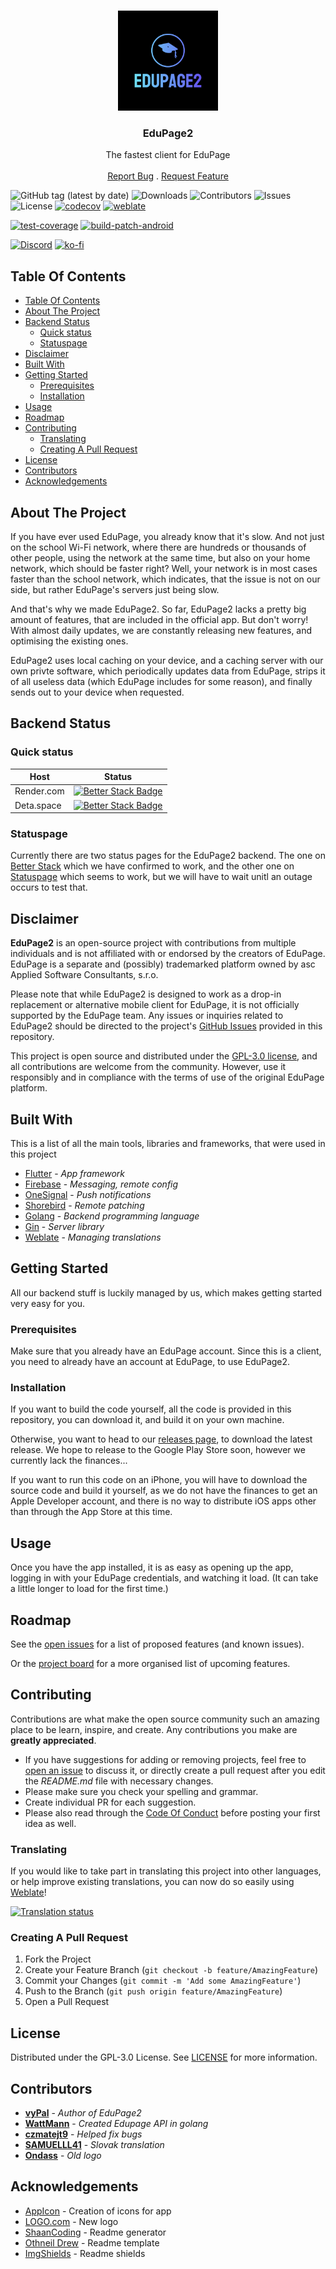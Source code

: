 <br/>
<p align="center">
  <a href="https://github.com/DislikesSchool/EduPage2">
    <img src="https://raw.githubusercontent.com/DislikesSchool/EduPage2/master/assets/EduPage2/png/logo-512px.png" alt="Logo" width="160" height="160">
  </a>
  <h3 align="center">EduPage2</h3>

  <p align="center">
    The fastest client for EduPage
    <br/>
    <br/>
    <a href="https://github.com/DislikesSchool/EduPage2/issues">Report Bug</a>
    .
    <a href="https://github.com/DislikesSchool/EduPage2/issues">Request Feature</a>
  </p>
</p>

![GitHub tag (latest by date)](https://img.shields.io/github/v/tag/dislikesschool/edupage2) ![Downloads](https://img.shields.io/github/downloads/DislikesSchool/EduPage2/total) ![Contributors](https://img.shields.io/github/contributors/DislikesSchool/EduPage2?color=dark-green) ![Issues](https://img.shields.io/github/issues/DislikesSchool/EduPage2) ![License](https://img.shields.io/github/license/DislikesSchool/EduPage2) [![codecov](https://codecov.io/github/DislikesSchool/EduPage2/branch/master/graph/badge.svg?token=HKP9WFL0LN)](https://codecov.io/github/DislikesSchool/EduPage2) [![weblate](https://hosted.weblate.org/widget/edupage-2/edupage-2-flutter/svg-badge.svg)](https://hosted.weblate.org/engage/edupage-2/)


[![test-coverage](https://github.com/DislikesSchool/EduPage2/actions/workflows/test-coverage.yml/badge.svg)](https://github.com/DislikesSchool/EduPage2/actions/workflows/test-coverage.yml)
[![build-patch-android](https://github.com/DislikesSchool/EduPage2/actions/workflows/build-patch.yml/badge.svg)](https://github.com/DislikesSchool/EduPage2/actions/workflows/build-patch.yml)

[![Discord](https://discordapp.com/api/guilds/1143488418840584224/widget.png?style=shield)](https://discord.gg/xy5nqWa2kQ)
[![ko-fi](https://ko-fi.com/img/githubbutton_sm.svg)](https://ko-fi.com/I3I2K0XUW)

## Table Of Contents

- [Table Of Contents](#table-of-contents)
- [About The Project](#about-the-project)
- [Backend Status](#backend-status)
  - [Quick status](#quick-status)
  - [Statuspage](#statuspage)
- [Disclaimer](#disclaimer)
- [Built With](#built-with)
- [Getting Started](#getting-started)
  - [Prerequisites](#prerequisites)
  - [Installation](#installation)
- [Usage](#usage)
- [Roadmap](#roadmap)
- [Contributing](#contributing)
  - [Translating](#translating)
  - [Creating A Pull Request](#creating-a-pull-request)
- [License](#license)
- [Contributors](#contributors)
- [Acknowledgements](#acknowledgements)

## About The Project

If you have ever used EduPage, you already know that it's slow. And not just on the school Wi-Fi network, where there are hundreds or thousands of other people, using the network at the same time, but also on your home network, which should be faster right? Well, your network is in most cases faster than the school network, which indicates, that the issue is not on our side, but rather EduPage's servers just being slow.

And that's why we made EduPage2. So far, EduPage2 lacks a pretty big amount of features, that are included in the official app. But don't worry! With almost daily updates, we are constantly releasing new features, and optimising the existing ones.

EduPage2 uses local caching on your device, and a caching server with our own privte software, which periodically updates data from EduPage, strips it of all useless data (which EduPage includes for some reason), and finally sends out to your device when requested.

## Backend Status

### Quick status

| Host       | Status                                                                                                                                             |
| ---------- | -------------------------------------------------------------------------------------------------------------------------------------------------- |
| Render.com | [![Better Stack Badge](https://uptime.betterstack.com/status-badges/v1/monitor/w8hv.svg)](https://uptime.betterstack.com/?utm_source=status_badge) |
| Deta.space | [![Better Stack Badge](https://uptime.betterstack.com/status-badges/v1/monitor/wt8i.svg)](https://uptime.betterstack.com/?utm_source=status_badge) |

### Statuspage

Currently there are two status pages for the EduPage2 backend. The one on [Better Stack](https://ep2.betteruptime.com/) which we have confirmed to work, and the other one on [Statuspage](https://edupage2.statuspage.io/) which seems to work, but we will have to wait unitl an outage occurs to test that.

## Disclaimer

**EduPage2** is an open-source project with contributions from multiple individuals and is not affiliated with or endorsed by the creators of EduPage. EduPage is a separate and (possibly) trademarked platform owned by asc Applied Software Consultants, s.r.o.

Please note that while EduPage2 is designed to work as a drop-in replacement or alternative mobile client for EduPage, it is not officially supported by the EduPage team. Any issues or inquiries related to EduPage2 should be directed to the project's [GitHub Issues](https://github.com/DislikesSchool/EduPage2/issues) provided in this repository.

This project is open source and distributed under the [GPL-3.0 license](https://choosealicense.com/licenses/gpl-3.0/), and all contributions are welcome from the community. However, use it responsibly and in compliance with the terms of use of the original EduPage platform.

## Built With

This is a list of all the main tools, libraries and frameworks, that were used in this project

- [Flutter](https://flutter.dev/) - _App framework_
- [Firebase](https://firebase.google.com/) - _Messaging, remote config_
- [OneSignal](https://onesignal.com/) - _Push notifications_
- [Shorebird](https://shorebird.dev/) - _Remote patching_
- [Golang](https://go.dev/) - _Backend programming language_
- [Gin](https://gin-gonic.com/) - _Server library_
- [Weblate](https://hosted.weblate.org/engage/edupage-2/) - _Managing translations_

## Getting Started

All our backend stuff is luckily managed by us, which makes getting started very easy for you.

### Prerequisites

Make sure that you already have an EduPage account. Since this is a client, you need to already have an account at EduPage, to use EduPage2.

### Installation

If you want to build the code yourself, all the code is provided in this repository, you can download it, and build it on your own machine.

Otherwise, you want to head to our [releases page](https://github.com/DislikesSchool/EduPage2/releases), to download the latest release. We hope to release to the Google Play Store soon, however we currently lack the finances...

If you want to run this code on an iPhone, you will have to download the source code and build it yourself, as we do not have the finances to get an Apple Developer account, and there is no way to distribute iOS apps other than through the App Store at this time.

## Usage

Once you have the app installed, it is as easy as opening up the app, logging in with your EduPage credentials, and watching it load. (It can take a little longer to load for the first time.)

## Roadmap

See the [open issues](https://github.com/DislikesSchool/EduPage2/issues) for a list of proposed features (and known issues).

Or the [project board](https://github.com/orgs/DislikesSchool/projects/1/views/2) for a more organised list of upcoming features.

## Contributing

Contributions are what make the open source community such an amazing place to be learn, inspire, and create. Any contributions you make are **greatly appreciated**.

- If you have suggestions for adding or removing projects, feel free to [open an issue](https://github.com/DislikesSchool/EduPage2/issues/new) to discuss it, or directly create a pull request after you edit the _README.md_ file with necessary changes.
- Please make sure you check your spelling and grammar.
- Create individual PR for each suggestion.
- Please also read through the [Code Of Conduct](https://github.com/DislikesSchool/EduPage2/blob/master/CODE_OF_CONDUCT) before posting your first idea as well.

### Translating

If you would like to take part in translating this project into other languages, or help improve existing translations, you can now do so easily using [Weblate](https://hosted.weblate.org/engage/edupage-2/)!

<a href="https://hosted.weblate.org/engage/edupage-2/">
<img src="https://hosted.weblate.org/widget/edupage-2/edupage-2-flutter/multi-auto.svg" alt="Translation status" />
</a>

### Creating A Pull Request

1. Fork the Project
2. Create your Feature Branch (`git checkout -b feature/AmazingFeature`)
3. Commit your Changes (`git commit -m 'Add some AmazingFeature'`)
4. Push to the Branch (`git push origin feature/AmazingFeature`)
5. Open a Pull Request

## License

Distributed under the GPL-3.0 License. See [LICENSE](https://github.com/DislikesSchool/EduPage2/blob/master/LICENSE) for more information.

## Contributors

- **[vyPal](https://github.com/vyPal)** - _Author of EduPage2_
- **[WattMann](https://github.com/WattMann)** - _Created Edupage API in golang_
- **[czmatejt9](https://github.com/czmatejt9)** - _Helped fix bugs_
- **[SAMUELLL41](https://github.com/SAMUELLL41)** - _Slovak translation_
- **[Ondass](https://www.instagram.com/ondras150/)** - _Old logo_

## Acknowledgements

- [AppIcon](https://www.appicon.co/) - Creation of icons for app
- [LOGO.com](https://logo.com/) - New logo
- [ShaanCoding](https://github.com/ShaanCoding/) - Readme generator
- [Othneil Drew](https://github.com/othneildrew/Best-README-Template) - Readme template
- [ImgShields](https://shields.io/) - Readme shields
